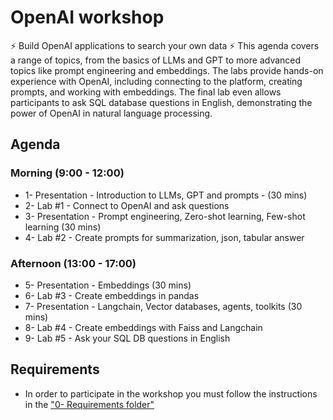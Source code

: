# OpenAI workshop 

⚡ Build OpenAI applications to search your own data ⚡
This agenda covers a range of topics, from the basics of LLMs and GPT to more advanced topics like prompt engineering and embeddings. The labs provide hands-on experience with OpenAI, including connecting to the platform, creating prompts, and working with embeddings. The final lab even allows participants to ask SQL database questions in English, demonstrating the power of OpenAI in natural language processing.

## Agenda

### Morning (9:00 - 12:00)
- 1- Presentation - Introduction to LLMs, GPT and prompts - (30 mins)
- 2- Lab #1 - Connect to OpenAI and ask questions
- 3- Presentation - Prompt engineering, Zero-shot learning, Few-shot learning (30 mins)
- 4- Lab #2 - Create prompts for summarization, json, tabular answer
### Afternoon (13:00 - 17:00)
- 5- Presentation - Embeddings (30 mins)
- 6- Lab #3 - Create embeddings in pandas
- 7- Presentation - Langchain, Vector databases, agents, toolkits (30 mins)
- 8- Lab #4 - Create embeddings with Faiss and Langchain
- 9- Lab #5 - Ask your SQL DB questions in English


## Requirements
* In order to participate in the workshop you must follow the instructions in the ["0- Requirements folder"](./0-%20Requirements/Preparation.md)
